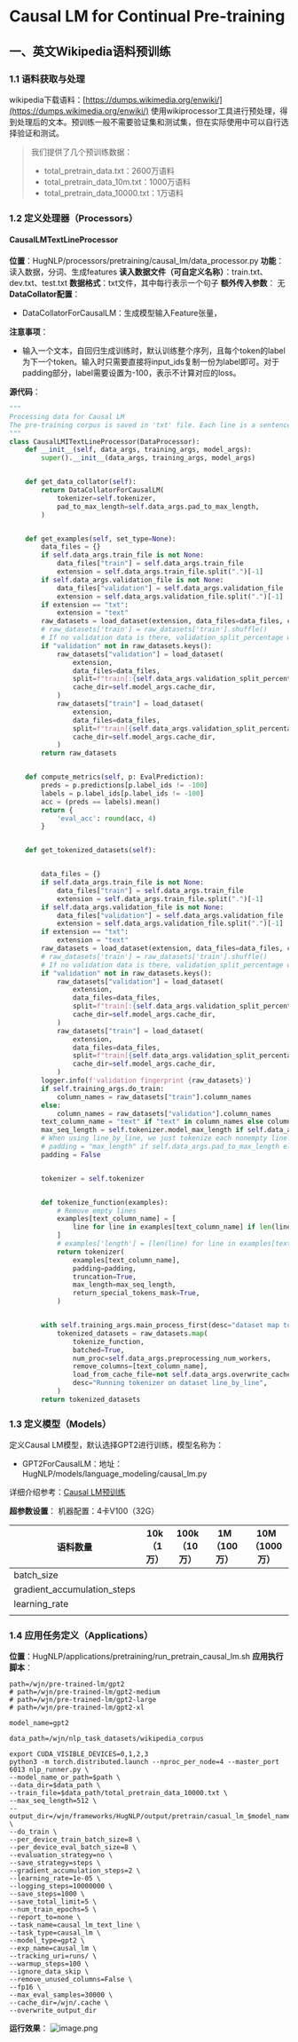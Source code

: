 # Causal LM for Continual Pre-training
## 一、英文Wikipedia语料预训练
### 1.1 语料获取与处理
wikipedia下载语料：[https://dumps.wikimedia.org/enwiki/](https://dumps.wikimedia.org/enwiki/)
使用wikiprocessor工具进行预处理，得到处理后的文本。预训练一般不需要验证集和测试集，但在实际使用中可以自行选择验证和测试。
> 我们提供了几个预训练数据：
> - total_pretrain_data.txt：2600万语料
> - total_pretrain_data_10m.txt：1000万语料
> - total_pretrain_data_10000.txt：1万语料


### 1.2 定义处理器（Processors）
#### CausalLMTextLineProcessor
**位置**：HugNLP/processors/pretraining/causal_lm/data_processor.py
**功能**：读入数据，分词、生成features
**读入数据文件（可自定义名称）**：train.txt、dev.txt、test.txt
**数据格式**：txt文件，其中每行表示一个句子
**额外传入参数**：
无
**DataCollator配置**：

- DataCollatorForCausalLM：生成模型输入Feature张量，

**注意事项**：

- 输入一个文本，自回归生成训练时，默认训练整个序列，且每个token的label为下一个token。输入时只需要直接将input_ids复制一份为label即可。对于padding部分，label需要设置为-100，表示不计算对应的loss。

**源代码**：
```python
"""
Processing data for Causal LM
The pre-training corpus is saved in 'txt' file. Each line is a sentence.
"""
class CausalLMITextLineProcessor(DataProcessor):
    def __init__(self, data_args, training_args, model_args):
        super().__init__(data_args, training_args, model_args)


    def get_data_collator(self):
        return DataCollatorForCausalLM(
            tokenizer=self.tokenizer,
            pad_to_max_length=self.data_args.pad_to_max_length,
        )


    def get_examples(self, set_type=None):
        data_files = {}
        if self.data_args.train_file is not None:
            data_files["train"] = self.data_args.train_file
            extension = self.data_args.train_file.split(".")[-1]
        if self.data_args.validation_file is not None:
            data_files["validation"] = self.data_args.validation_file
            extension = self.data_args.validation_file.split(".")[-1]
        if extension == "txt":
            extension = "text"
        raw_datasets = load_dataset(extension, data_files=data_files, cache_dir=self.model_args.cache_dir)
        # raw_datasets['train'] = raw_datasets['train'].shuffle()
        # If no validation data is there, validation_split_percentage will be used to divide the dataset.
        if "validation" not in raw_datasets.keys():
            raw_datasets["validation"] = load_dataset(
                extension,
                data_files=data_files,
                split=f"train[:{self.data_args.validation_split_percentage}%]",
                cache_dir=self.model_args.cache_dir,
            )
            raw_datasets["train"] = load_dataset(
                extension,
                data_files=data_files,
                split=f"train[{self.data_args.validation_split_percentage}%:]",
                cache_dir=self.model_args.cache_dir,
            )
        return raw_datasets


    def compute_metrics(self, p: EvalPrediction):
        preds = p.predictions[p.label_ids != -100]
        labels = p.label_ids[p.label_ids != -100]
        acc = (preds == labels).mean()
        return {
            'eval_acc': round(acc, 4)
        }


    def get_tokenized_datasets(self):


        data_files = {}
        if self.data_args.train_file is not None:
            data_files["train"] = self.data_args.train_file
            extension = self.data_args.train_file.split(".")[-1]
        if self.data_args.validation_file is not None:
            data_files["validation"] = self.data_args.validation_file
            extension = self.data_args.validation_file.split(".")[-1]
        if extension == "txt":
            extension = "text"
        raw_datasets = load_dataset(extension, data_files=data_files, cache_dir=self.model_args.cache_dir)
        # raw_datasets['train'] = raw_datasets['train'].shuffle()
        # If no validation data is there, validation_split_percentage will be used to divide the dataset.
        if "validation" not in raw_datasets.keys():
            raw_datasets["validation"] = load_dataset(
                extension,
                data_files=data_files,
                split=f"train[:{self.data_args.validation_split_percentage}%]",
                cache_dir=self.model_args.cache_dir,
            )
            raw_datasets["train"] = load_dataset(
                extension,
                data_files=data_files,
                split=f"train[{self.data_args.validation_split_percentage}%:]",
                cache_dir=self.model_args.cache_dir,
            )
        logger.info(f'validation fingerprint {raw_datasets}')
        if self.training_args.do_train:
            column_names = raw_datasets["train"].column_names
        else:
            column_names = raw_datasets["validation"].column_names
        text_column_name = "text" if "text" in column_names else column_names[0]
        max_seq_length = self.tokenizer.model_max_length if self.data_args.max_seq_length is None else self.data_args.max_seq_length
        # When using line_by_line, we just tokenize each nonempty line.
        # padding = "max_length" if self.data_args.pad_to_max_length else False
        padding = False


        tokenizer = self.tokenizer


        def tokenize_function(examples):
            # Remove empty lines
            examples[text_column_name] = [
                line for line in examples[text_column_name] if len(line) > 0 and not line.isspace()
            ]
            # examples['length'] = [len(line) for line in examples[text_column_name]]
            return tokenizer(
                examples[text_column_name],
                padding=padding,
                truncation=True,
                max_length=max_seq_length,
                return_special_tokens_mask=True,
            )


        with self.training_args.main_process_first(desc="dataset map tokenization"):
            tokenized_datasets = raw_datasets.map(
                tokenize_function,
                batched=True,
                num_proc=self.data_args.preprocessing_num_workers,
                remove_columns=[text_column_name],
                load_from_cache_file=not self.data_args.overwrite_cache,
                desc="Running tokenizer on dataset line_by_line",
            )
        return tokenized_datasets
```

### 1.3 定义模型（Models）
定义Causal LM模型，默认选择GPT2进行训练，模型名称为：

- GPT2ForCausalLM：地址：HugNLP/models/language_modeling/causal_lm.py

详细介绍参考：[Causal LM预训练](https://www.yuque.com/wangjianing-jrsey/ktxelv/lfzdpikq7thiwhx4?view=doc_embed)

**超参数设置**：
机器配置：4卡V100（32G）

| 语料数量 | 10k（1万） | 100k（10万） | 1M（100万） | 10M（1000万） |
| --- | --- | --- | --- | --- |
| batch_size |  |  |  |  |
| gradient_accumulation_steps |  |  |  |  |
| learning_rate |  |  |  |  |
|  |  |  |  |  |

### 1.4 应用任务定义（Applications）
**位置**：HugNLP/applications/pretraining/run_pretrain_causal_lm.sh
**应用执行脚本**：
```
path=/wjn/pre-trained-lm/gpt2
# path=/wjn/pre-trained-lm/gpt2-medium
# path=/wjn/pre-trained-lm/gpt2-large
# path=/wjn/pre-trained-lm/gpt2-xl

model_name=gpt2

data_path=/wjn/nlp_task_datasets/wikipedia_corpus

export CUDA_VISIBLE_DEVICES=0,1,2,3
python3 -m torch.distributed.launch --nproc_per_node=4 --master_port 6013 nlp_runner.py \
--model_name_or_path=$path \
--data_dir=$data_path \
--train_file=$data_path/total_pretrain_data_10000.txt \
--max_seq_length=512 \
--output_dir=/wjn/frameworks/HugNLP/output/pretrain/casual_lm_$model_name/ \
--do_train \
--per_device_train_batch_size=8 \
--per_device_eval_batch_size=8 \
--evaluation_strategy=no \
--save_strategy=steps \
--gradient_accumulation_steps=2 \
--learning_rate=1e-05 \
--logging_steps=10000000 \
--save_steps=1000 \
--save_total_limit=5 \
--num_train_epochs=5 \
--report_to=none \
--task_name=causal_lm_text_line \
--task_type=causal_lm \
--model_type=gpt2 \
--exp_name=causal_lm \
--tracking_uri=runs/ \
--warmup_steps=100 \
--ignore_data_skip \
--remove_unused_columns=False \
--fp16 \
--max_eval_samples=30000 \
--cache_dir=/wjn/.cache \
--overwrite_output_dir
```

**运行效果**：
![image.png](https://cdn.nlark.com/yuque/0/2023/png/12897066/1676619774385-ba374ebe-430c-4f25-930d-358e4d32c3ee.png#averageHue=%230c0c0c&clientId=u9ae83d77-657b-4&from=paste&height=378&id=ue8d12655&name=image.png&originHeight=756&originWidth=1190&originalType=binary&ratio=2&rotation=0&showTitle=false&size=143495&status=done&style=none&taskId=u88be8b2a-e7be-495c-8869-d37813b358c&title=&width=595)
